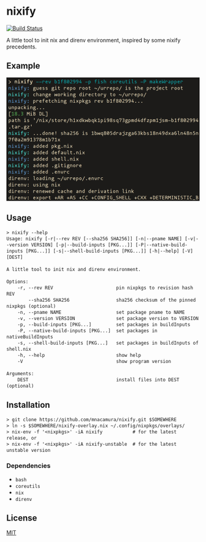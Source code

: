 # nixify

[![Build Status](https://travis-ci.org/mnacamura/nixify.svg?branch=master)](https://travis-ci.org/mnacamura/nixify)

A little tool to init nix and direnv environment, inspired by some nixify
precedents.

## Example 

<img src=./example.png width=650 alt="Running example" />

## Usage

```
> nixify --help
Usage: nixify [-r|--rev REV [--sha256 SHA256]] [-n|--pname NAME] [-v|--version VERSION] [-p|--build-inputs [PKG...]] [-P|--native-build-inputs [PKG...]] [-s|--shell-build-inputs [PKG...]] [-h|--help] [-V] [DEST]

A little tool to init nix and direnv environment.

Options:
    -r, --rev REV                       pin nixpkgs to revision hash REV
        --sha256 SHA256                 sha256 checksum of the pinned nixpkgs (optional)
    -n, --pname NAME                    set package pname to NAME
    -v, --version VERSION               set package version to VERSION
    -p, --build-inputs [PKG...]         set packages in buildInputs
    -P, --native-build-inputs [PKG...]  set packages in nativeBuildInputs
    -s, --shell-build-inputs [PKG...]   set packages in buildInputs of shell.nix
    -h, --help                          show help
    -V                                  show program version

Arguments:
    DEST                                install files into DEST (optional)
```

## Installation

```
> git clone https://github.com/mnacamura/nixify.git $SOMEWHERE
> ln -s $SOMEWHERE/nixify-overlay.nix ~/.config/nixpkgs/overlays/ 
> nix-env -f '<nixpkgs>' -iA nixify           # for the latest release, or
> nix-env -f '<nixpkgs>' -iA nixify-unstable  # for the latest unstable version
```

### Dependencies

- `bash`
- `coreutils`
- `nix`
- `direnv`

## License

[MIT](LICENSE)
